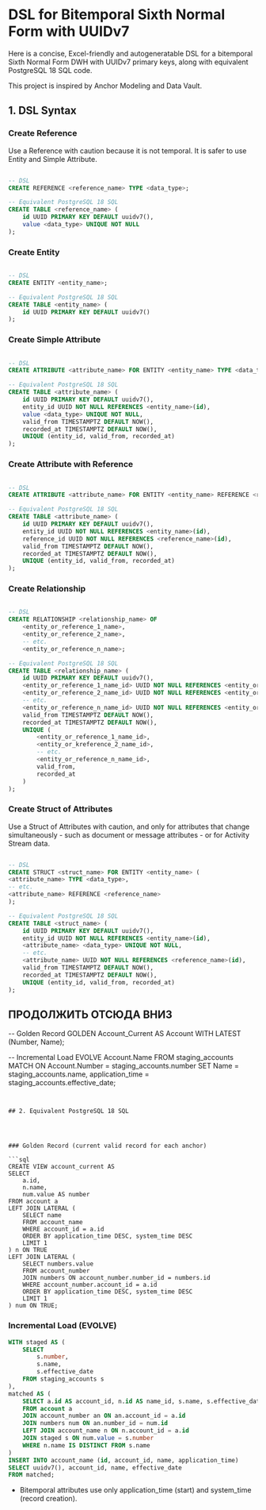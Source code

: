# DSL for Bitemporal Sixth Normal Form with UUIDv7

Here is a concise, Excel-friendly and autogeneratable DSL for a bitemporal Sixth Normal Form DWH with UUIDv7 primary keys, along with equivalent PostgreSQL 18 SQL code.

This project is inspired by Anchor Modeling and Data Vault.

## 1. DSL Syntax


### Create Reference
Use a Reference with caution because it is not temporal. It is safer to use Entity and Simple Attribute.

```sql

-- DSL
CREATE REFERENCE <reference_name> TYPE <data_type>;

-- Equivalent PostgreSQL 18 SQL
CREATE TABLE <reference_name> (
    id UUID PRIMARY KEY DEFAULT uuidv7(),
    value <data_type> UNIQUE NOT NULL
);

```

### Create Entity

```sql

-- DSL
CREATE ENTITY <entity_name>;

-- Equivalent PostgreSQL 18 SQL
CREATE TABLE <entity_name> (
    id UUID PRIMARY KEY DEFAULT uuidv7()
);

```

### Create Simple Attribute

```sql

-- DSL
CREATE ATTRIBUTE <attribute_name> FOR ENTITY <entity_name> TYPE <data_type>;

-- Equivalent PostgreSQL 18 SQL
CREATE TABLE <attribute_name> (
    id UUID PRIMARY KEY DEFAULT uuidv7(),
    entity_id UUID NOT NULL REFERENCES <entity_name>(id),
    value <data_type> UNIQUE NOT NULL,
    valid_from TIMESTAMPTZ DEFAULT NOW(),
    recorded_at TIMESTAMPTZ DEFAULT NOW(),
    UNIQUE (entity_id, valid_from, recorded_at)
);

```

### Create Attribute with Reference

```sql

-- DSL
CREATE ATTRIBUTE <attribute_name> FOR ENTITY <entity_name> REFERENCE <reference_name>;

-- Equivalent PostgreSQL 18 SQL
CREATE TABLE <attribute_name> (
    id UUID PRIMARY KEY DEFAULT uuidv7(),
    entity_id UUID NOT NULL REFERENCES <entity_name>(id),
    reference_id UUID NOT NULL REFERENCES <reference_name>(id),
    valid_from TIMESTAMPTZ DEFAULT NOW(),
    recorded_at TIMESTAMPTZ DEFAULT NOW(),
    UNIQUE (entity_id, valid_from, recorded_at)
);

```

### Create Relationship

```sql

-- DSL
CREATE RELATIONSHIP <relationship_name> OF
    <entity_or_reference_1_name>, 
    <entity_or_reference_2_name>,
    -- etc.
    <entity_or_reference_n_name>;

-- Equivalent PostgreSQL 18 SQL
CREATE TABLE <relationship_name> (
    id UUID PRIMARY KEY DEFAULT uuidv7(),
    <entity_or_reference_1_name_id> UUID NOT NULL REFERENCES <entity_or_reference_1_name>(id),
    <entity_or_reference_2_name_id> UUID NOT NULL REFERENCES <entity_or_reference_2_name>(id),
    -- etc.
    <entity_or_reference_n_name_id> UUID NOT NULL REFERENCES <entity_or_reference_n_name>(id),
    valid_from TIMESTAMPTZ DEFAULT NOW(),
    recorded_at TIMESTAMPTZ DEFAULT NOW(),
    UNIQUE (
        <entity_or_reference_1_name_id>, 
        <entity_or_kreference_2_name_id>,
        -- etc.
        <entity_or_reference_n_name_id>,
        valid_from,
        recorded_at
    )
);

```

### Create Struct of Attributes
Use a Struct of Attributes with caution, and only for attributes that change simultaneously - such as document or message attributes - or for Activity Stream data.

```sql

-- DSL
CREATE STRUCT <struct_name> FOR ENTITY <entity_name> (
<attribute_name> TYPE <data_type>,
-- etc.
<attribute_name> REFERENCE <reference_name>
);

-- Equivalent PostgreSQL 18 SQL
CREATE TABLE <struct_name> (
    id UUID PRIMARY KEY DEFAULT uuidv7(),
    entity_id UUID NOT NULL REFERENCES <entity_name>(id),
    <attribute_name> <data_type> UNIQUE NOT NULL,
    -- etc.
    <attribute_name> UUID NOT NULL REFERENCES <reference_name>(id),
    valid_from TIMESTAMPTZ DEFAULT NOW(),
    recorded_at TIMESTAMPTZ DEFAULT NOW(),
    UNIQUE (entity_id, valid_from, recorded_at)
);

```


## ПРОДОЛЖИТЬ ОТСЮДА ВНИЗ


-- Golden Record
GOLDEN Account_Current AS
    Account WITH LATEST (Number, Name);

-- Incremental Load
EVOLVE Account.Name
    FROM staging_accounts
    MATCH ON Account.Number = staging_accounts.number
    SET Name = staging_accounts.name, application_time = staging_accounts.effective_date;
```


## 2. Equivalent PostgreSQL 18 SQL




### Golden Record (current valid record for each anchor)

```sql
CREATE VIEW account_current AS
SELECT
    a.id,
    n.name,
    num.value AS number
FROM account a
LEFT JOIN LATERAL (
    SELECT name
    FROM account_name
    WHERE account_id = a.id
    ORDER BY application_time DESC, system_time DESC
    LIMIT 1
) n ON TRUE
LEFT JOIN LATERAL (
    SELECT numbers.value
    FROM account_number
    JOIN numbers ON account_number.number_id = numbers.id
    WHERE account_number.account_id = a.id
    ORDER BY application_time DESC, system_time DESC
    LIMIT 1
) num ON TRUE;
```


### Incremental Load (EVOLVE)

```sql
WITH staged AS (
    SELECT
        s.number,
        s.name,
        s.effective_date
    FROM staging_accounts s
),
matched AS (
    SELECT a.id AS account_id, n.id AS name_id, s.name, s.effective_date
    FROM account a
    JOIN account_number an ON an.account_id = a.id
    JOIN numbers num ON an.number_id = num.id
    LEFT JOIN account_name n ON n.account_id = a.id
    JOIN staged s ON num.value = s.number
    WHERE n.name IS DISTINCT FROM s.name
)
INSERT INTO account_name (id, account_id, name, application_time)
SELECT uuidv7(), account_id, name, effective_date
FROM matched;
```


- Bitemporal attributes use only application_time (start) and system_time (record creation).

